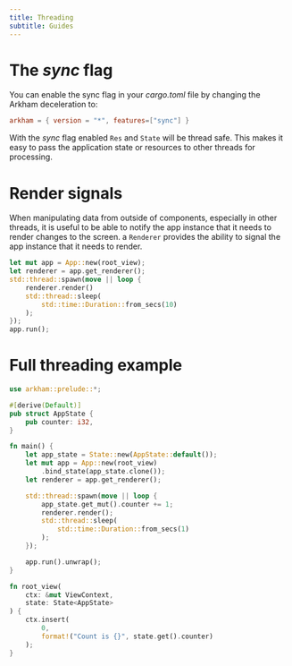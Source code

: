 ```yaml
---
title: Threading
subtitle: Guides
---
```



# The _sync_ flag 

You can enable the sync flag in your _cargo.toml_ file by changing the Arkham deceleration to:

```Toml
arkham = { version = "*", features=["sync"] }
```

With the _sync_ flag enabled `Res` and `State` will be thread safe. This makes it easy to pass the application state or resources to other threads for processing.

# Render signals

When manipulating data from outside of components, especially in other threads, it is useful to be able to notify the app instance that it needs to render changes to the screen. a `Renderer` provides the ability to signal the app instance that it needs to render.


```Rust
let mut app = App::new(root_view);
let renderer = app.get_renderer();
std::thread::spawn(move || loop {
    renderer.render()
    std::thread::sleep(
        std::time::Duration::from_secs(10)
    );
});
app.run();

```

# Full threading example

```Rust
use arkham::prelude::*;

#[derive(Default)]
pub struct AppState {
    pub counter: i32,
}

fn main() {
    let app_state = State::new(AppState::default());
    let mut app = App::new(root_view)
        .bind_state(app_state.clone());
    let renderer = app.get_renderer();

    std::thread::spawn(move || loop {
        app_state.get_mut().counter += 1;
        renderer.render();
        std::thread::sleep(
            std::time::Duration::from_secs(1)
        );
    });

    app.run().unwrap();
}

fn root_view(
    ctx: &mut ViewContext, 
    state: State<AppState>
) {
    ctx.insert(
        0, 
        format!("Count is {}", state.get().counter)
    );
}
```




